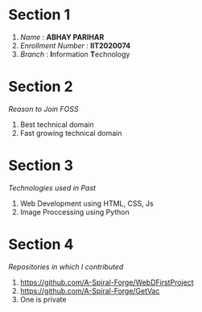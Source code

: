 # Section 1
1. _Name_ : **ABHAY PARIHAR**
2. _Enrollment Number_ : **IIT2020074**
3. _Branch_ : **I**nformation **T**echnology

# Section 2
_Reason to Join FOSS_
1. Best technical domain
2. Fast growing technical domain

# Section 3
_Technologies used in Past_
1. Web Development using HTML, CSS, Js
2. Image Proccessing using Python

# Section 4
_Repositories in which I contributed_
1. https://github.com/A-Spiral-Forge/WebDFirstProject
2. https://github.com/A-Spiral-Forge/GetVac
3. One is private